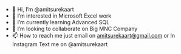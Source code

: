 - 👋 Hi, I’m @amitsurekaart
- 👀 I’m interested in Microsoft Excel work
- 🌱 I’m currently learning Advanced SQL
- 💞️ I’m looking to collaborate on Big MNC Company
- 📫 How to reach me just email on amitsurekaart@gmail.com or In Instagram Text me on @amitsurekaart

<!---
amitsurekaart/amitsurekaart is a ✨ special ✨ repository because its `README.md` (this file) appears on your GitHub profile.
You can click the Preview link to take a look at your changes.
--->
